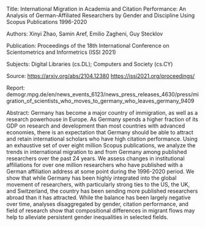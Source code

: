 Title: International Migration in Academia and Citation Performance: An Analysis of German-Affiliated Researchers by Gender and Discipline Using Scopus Publications 1996-2020

Authors: Xinyi Zhao, Samin Aref, Emilio Zagheni, Guy Stecklov

Publication:  Proceedings of the 18th International Conference on Scientometrics and Informetrics (ISSI 2021)

Subjects:	Digital Libraries (cs.DL); Computers and Society (cs.CY)

Source: https://arxiv.org/abs/2104.12380
        https://issi2021.org/proceedings/

Report: demogr.mpg.de/en/news_events_6123/news_press_releases_4630/press/migration_of_scientists_who_moves_to_germany_who_leaves_germany_9409


Abstract: 
Germany has become a major country of immigration, as well as a research powerhouse in Europe. As Germany spends a higher fraction of its GDP on research and development than most countries with advanced economies, there is an expectation that Germany should be able to attract and retain international scholars who have high citation performance. Using an exhaustive set of over eight million Scopus publications, we analyze the trends in international migration to and from Germany among published researchers over the past 24 years. We assess changes in institutional affiliations for over one million researchers who have published with a German affiliation address at some point during the 1996-2020 period. We show that while Germany has been highly integrated into the global movement of researchers, with particularly strong ties to the US, the UK, and Switzerland, the country has been sending more published researchers abroad than it has attracted. While the balance has been largely negative over time, analyses disaggregated by gender, citation performance, and field of research show that compositional differences in migrant flows may help to alleviate persistent gender inequalities in selected fields.
